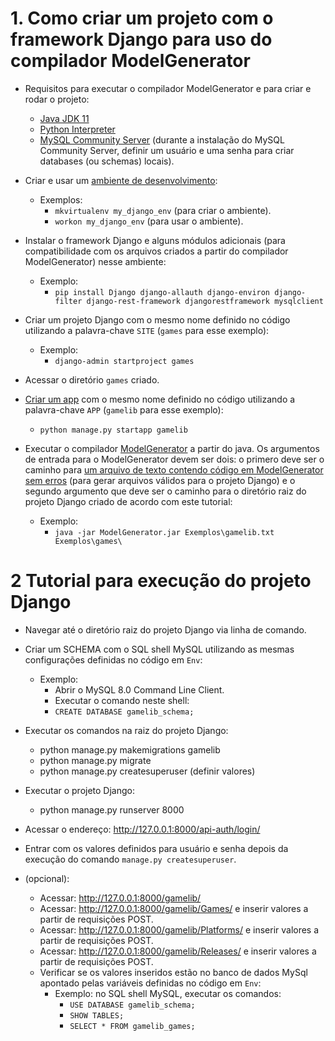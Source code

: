 # 1. Como criar um projeto com o framework Django para uso do compilador ModelGenerator

* Requisitos para executar o compilador ModelGenerator e para criar e rodar o projeto:
   * [Java JDK 11](https://www.oracle.com/java/technologies/javase-jdk11-downloads.html#license-lightbox)
   * [Python Interpreter](https://www.python.org/downloads/)
   * [MySQL Community Server](https://dev.mysql.com/downloads/mysql/) (durante a instalação do MySQL Community Server, definir um usuário e uma senha para criar databases (ou schemas) locais).
 
* Criar e usar um [ambiente de desenvolvimento](https://developer.mozilla.org/pt-BR/docs/Learn/Server-side/Django/development_environment#usando_django_em_um_ambiente_virtual_python):
  * Exemplos:
    * `mkvirtualenv my_django_env` (para criar o ambiente).
    * `workon my_django_env` (para usar o ambiente).

* Instalar o framework Django e alguns módulos adicionais (para compatibilidade com os arquivos criados a partir do compilador ModelGenerator) nesse ambiente:
  * Exemplo:
    * `pip install Django django-allauth django-environ django-filter django-rest-framework djangorestframework mysqlclient`

* Criar um projeto Django com o mesmo nome definido no código utilizando a palavra-chave `SITE` (`games` para esse exemplo):
  * Exemplo:
    * `django-admin startproject games`

* Acessar o diretório `games` criado.

* [Criar um app](https://docs.djangoproject.com/en/3.2/intro/tutorial01/#creating-the-polls-app) com o mesmo nome definido no código utilizando a palavra-chave `APP` (`gamelib` para esse exemplo):
    * `python manage.py startapp gamelib`

* Executar o compilador [ModelGenerator](https://github.com/rennesfreitassouza/Trabalho_CC2/blob/main/ModelGenerator.jar) a partir do java. Os argumentos de entrada para o ModelGenerator devem ser dois: o primero deve ser o caminho para [um arquivo de texto contendo código em ModelGenerator sem erros](https://github.com/rennesfreitassouza/Trabalho_CC2/blob/main/Exemplos/gamelib.txt) (para gerar arquivos válidos para o projeto Django) e o segundo argumento que deve ser o caminho para o diretório raiz do projeto Django criado de acordo com este tutorial:
   * Exemplo:
     * `java -jar ModelGenerator.jar Exemplos\gamelib.txt Exemplos\games\`

# 2 Tutorial para execução do projeto Django

- Navegar até o diretório raiz do projeto Django via linha de comando.

- Criar um SCHEMA com o SQL shell MySQL utilizando as mesmas configurações definidas no código em `Env`:
  - Exemplo:  
    - Abrir o MySQL 8.0 Command Line Client.
    - Executar o comando neste shell:
    - `CREATE DATABASE gamelib_schema;`

- Executar os comandos na raiz do projeto Django:
  - python manage.py makemigrations gamelib
  - python manage.py migrate
  - python manage.py createsuperuser (definir valores)

- Executar o projeto Django:
  - python manage.py runserver 8000
- Acessar o endereço: http://127.0.0.1:8000/api-auth/login/
- Entrar com os valores definidos para usuário e senha depois da execução do comando `manage.py createsuperuser`.
- (opcional):
  - Acessar: http://127.0.0.1:8000/gamelib/
  - Acessar: http://127.0.0.1:8000/gamelib/Games/ e inserir valores a partir de requisições POST.
  - Acessar: http://127.0.0.1:8000/gamelib/Platforms/ e inserir valores a partir de requisições POST.
  - Acessar: http://127.0.0.1:8000/gamelib/Releases/ e inserir valores a partir de requisições POST.
  - Verificar se os valores inseridos estão no banco de dados MySql apontado pelas variáveis definidas no código em `Env`:
    - Exemplo: no SQL shell MySQL, executar os comandos:
      - `USE DATABASE gamelib_schema;`
      - `SHOW TABLES;`
      - `SELECT * FROM gamelib_games;`

